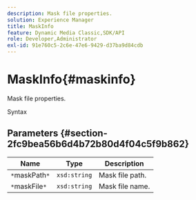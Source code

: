 ```yaml
---
description: Mask file properties.
solution: Experience Manager
title: MaskInfo
feature: Dynamic Media Classic,SDK/API
role: Developer,Administrator
exl-id: 91e760c5-2c6e-47e6-9429-d37ba9d84cdb
---
```

# MaskInfo{#maskinfo}

Mask file properties.

 Syntax 

## Parameters {#section-2fc9bea56b6d4b72b80d4f04c5f9b862}

|  Name  | Type  | Description  |
|---|---|---|
|  `*`maskPath`*`  | `xsd:string`  | Mask file path.  |
|  `*`maskFile`*`  | `xsd:string`  | Mask file name.  |
